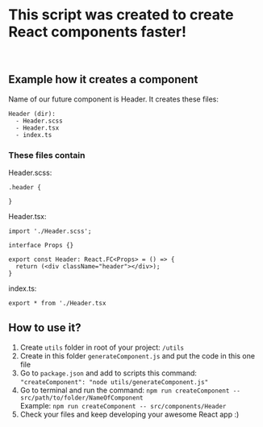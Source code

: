 # This script was created to create React components faster!
<br>

## Example how it creates a component
Name of our future component is Header. It creates these files:
  ```
Header (dir):
    - Header.scss
    - Header.tsx
    - index.ts
```

  ### These files contain <br>
  Header.scss:
  ```
.header {

}
```

Header.tsx:
```
import './Header.scss';

interface Props {}

export const Header: React.FC<Props> = () => {
  return (<div className="header"></div>);
}

```

index.ts:
```
export * from './Header.tsx
```

## How to use it?
1. Create `utils` folder in root of your project: `/utils`
2. Create in this folder `generateComponent.js` and put the code in this one file
3. Go to `package.json` and add to scripts this command: `"createComponent": "node utils/generateComponent.js"`
4. Go to terminal and run the command: `npm run createComponent -- src/path/to/folder/NameOfComponent` <br>
   Example: `npm run createComponent -- src/components/Header`
5. Check your files and keep developing your awesome React app :)
